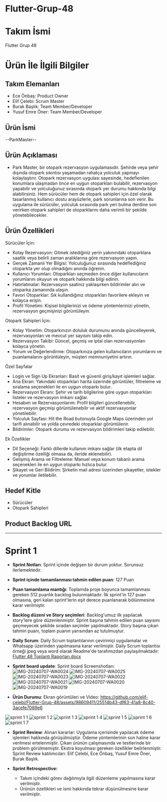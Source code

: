 # Flutter-Grup-48

# **Takım İsmi**

Flutter Grup 48

# Ürün İle İlgili Bilgiler

## Takım Elemanları

- Ece Önbaş: Product Owner
- Elif Çelebi: Scrum Master
- Burak Başlık: Team Member/Developer
- Yusuf Emre Öner: Team Member/Developer

## Ürün İsmi

--ParkMaster--

## Ürün Açıklaması

- Park Master, bir otopark rezervasyon uygulamasıdır. Şehirde veya şehir dışında otopark sıkıntısı yaşamadan rahatça yolculuk yapmayı kolaylaştırır. Otopark rezervasyon uygulası sayesinde, hedeflenilen konumlara ulaşmadan önce en uygun otoparkları bulabilir, rezervasyon yapabilir ve yolculuğunuz sırasında otopark yer durumu hakkında bilgi alabilirsiniz. Hem sürücüler hem de otopark sahipleri için özel olarak tasarlanmış kullanıcı dostu arayüzlerle, park sorunlarına son verir. Bu uygulama ile sürücüler, yolculuk sırasında park yeri bulma derdine son verirken otopark sahipleri de otoparklarını daha verimli bir şekilde yönetebilecekler.


## Ürün Özellikleri

Sürücüler İçin:

- Kolay Rezervasyon: Gitmek istediğiniz yerin yakınındaki otoparklara saatlik veya belirli zaman aralıklarına göre rezervasyon yapın.
- Gerçek Zamanlı Yer Bilgisi: Yolculuğunuz sırasında hedeflediğiniz otoparkta yer olup olmadığını anında öğrenin.
- Kullanıcı Yorumları: Otoparkları seçmeden önce diğer kullanıcıların yorumlarını okuyun ve otopark hakkında bilgi edinin.
- Hatırlatmalar: Rezervasyon saatiniz yaklaşırken bildirimler alın ve otoparka zamanında ulaşın.
- Favori Otoparklar: Sık kullandığınız otoparkları favorilere ekleyin ve kolayca erişin.
- Profil Yönetimi: Kişisel bilgilerinizi ve ödeme yöntemlerinizi yönetin, rezervasyon geçmişinizi görüntüleyin.

Otopark Sahipleri İçin:

- Kolay Yönetim: Otoparkınızın doluluk durumunu anında güncelleyerek, rezervasyonları ve mevcut yer sayısını takip edin.
- Rezervasyon Takibi: Güncel, geçmiş ve iptal olan rezervasyonları kolayca yönetin.
- Yorum ve Değerlendirme: Otoparkınıza gelen kullanıcıların yorumlarını ve puanlamalarını görüntüleyin, müşteri memnuniyetini artırın.

Özel Sayfalar

- Login ve Sign Up Ekranları: Basit ve güvenli giriş/kayıt işlemleri sağlar.
- Ana Ekran: Yakındaki otoparkları harita üzerinde görüntüler, filtreleme ve sıralama seçenekleri ile en uygun otoparkı bulur.
- Rezervasyon Ekranı: Şehir ve tarih bilgilerine göre uygun otoparkları listeler ve rezervasyon imkanı sağlar.
- Hesabım ve Rezervasyonlarım: Profil bilgileri güncellenebilir, rezervasyon geçmişi görüntülenebilir ve aktif rezervasyonlar yönetilebilir.
- Yolculuk Sayfası: Hit the Road butonuyla Google Maps üzerinden yol tarifi alınabilir ve yolda çevredeki otoparklar görüntülenir.
- Bildirimler: Otopark durumu ve rezervasyon bildirimleri takip edilebilir.

Ek Özellikler

- Dil Seçeneği: Farklı dillerde kullanım imkanı sağlar (ilk etapta dil değiştirme özelliği olmasa da, ileride eklenebilir).
- Gelişmiş Arama ve Filtreleme: Manuel veya konum tabanlı arama seçenekleri ile en uygun otoparkı hızlıca bulur.
- Şikayet ve Geri Bildirim: Şirketin mail adresi üzerinden şikayetler, istekler ve yorumlar iletilebilir.

## Hedef Kitle

- Sürücüler
- Otopark Sahipleri

## Product Backlog URL


---

# Sprint 1

- **Sprint Notları**: Sprint içinde değişen bir durum yoktur. Sorunsuz ilerlemektedir. 

- **Sprint içinde tamamlanması tahmin edilen puan**: 127 Puan

- **Puan tamamlama mantığı**: Toplamda proje boyunca tamamlanması gereken 512 puanlık backlog bulunmaktadır. İlk sprint'in 127 puan olmasına, geri kalan sprint'lerin eşit derece puanlanarak bölünmesine karar verilmiştir.

- **Backlog düzeni ve Story seçimleri**: Backlog'umuz ilk yapılacak story'lere göre düzenlenmiştir. Sprint başına tahmin edilen puan sayısını geçmeyecek şekilde sıradan seçimler yapılmaktadır. Story başına çıkan tahmin puanı, toplam puanın yarısından az tutulmuştur. 

- **Daily Scrum**: Daily Scrum toplantılarının çevirimiçi uygulamalar ve Whatsapp üzerinden yapılmasına karar verilmiştir. Daily Scrum toplantısı örneği jpeg veya word olarak Readme'de tarafımızdan paylaşılmaktadır: [Flutter 48 Toplantı Raporları.docx](https://github.com/user-attachments/files/16117435/Flutter.48.Toplanti.Raporlari.docx)

- **Sprint board update**: Sprint board Screenshotları:
![IMG-20240707-WA0024](https://github.com/elif-celebi/Flutter-Grup-48/assets/98609411/e129f45f-239a-4221-8fb1-74fccc3a8994)
![IMG-20240707-WA0025](https://github.com/elif-celebi/Flutter-Grup-48/assets/98609411/3354708b-23b1-4521-bd01-1a9c6bdc0e09)
![IMG-20240707-WA0023](https://github.com/elif-celebi/Flutter-Grup-48/assets/98609411/1e93f0fb-9f04-4918-bc97-6005eaac903f)
![IMG-20240707-WA0022](https://github.com/elif-celebi/Flutter-Grup-48/assets/98609411/2246cee8-4ac5-4eb3-80d9-5ad6daba7170)
![IMG-20240707-WA0021](https://github.com/elif-celebi/Flutter-Grup-48/assets/98609411/55a56359-b2d5-4d30-9886-4e5ebfd7e2d9)
![IMG-20240707-WA0020](https://github.com/elif-celebi/Flutter-Grup-48/assets/98609411/7902ef82-b98c-4006-bd3e-e2309add1936)
![IMG-20240707-WA0019](https://github.com/elif-celebi/Flutter-Grup-48/assets/98609411/c7af6e54-a03a-44d5-bb8c-0b8095854d30)

  
- **Ürün Durumu**: Ekran görüntüleri ve Video:
https://github.com/elif-celebi/Flutter-Grup-48/assets/98609411/25514b43-df63-41a8-8c40-3acefe7089e6


![sprint 1 1](https://github.com/elif-celebi/Flutter-Grup-48/assets/98609411/50313df3-3425-44ad-be65-79234b57191a)
![sprint 1 2](https://github.com/elif-celebi/Flutter-Grup-48/assets/98609411/4ac292da-83e2-423f-9ac4-41a9cdda8b7f)
![sprint 1 3](https://github.com/elif-celebi/Flutter-Grup-48/assets/98609411/d6fdd4d4-286f-4b06-abd4-3244e3dd20b9)
![sprint 1 4](https://github.com/elif-celebi/Flutter-Grup-48/assets/98609411/f87607c9-65c8-4d6d-aa49-a6ce737d0cb5)
![sprint 1 5](https://github.com/elif-celebi/Flutter-Grup-48/assets/98609411/eb5a7f5d-8769-44d1-8173-a4b8b3ec4505)
![sprint 1 6](https://github.com/elif-celebi/Flutter-Grup-48/assets/98609411/3989527d-a3bf-42a1-a522-0937bb0eeaaa)
![sprint 1 7](https://github.com/elif-celebi/Flutter-Grup-48/assets/98609411/6fade2a1-dccb-41bc-b9ed-a37b73c269dd)


- **Sprint Review**: 
Alınan kararlar: Uygulama içerisinde yapılacak ödeme işlemleri hakkında görüşülmüştür. Ödeme yöntemlerinin son haline karar verilmesi ertelenmiştir. Çıkan ürünün çalışmasında ve testlerinde bir problem görülmemiştir. Ekstra koyulması gereken özellikler belirlenmiştir. Sprint Review katılımcıları: Elif Çelebi, Ece Önbaş, Yusuf Emre Öner, Burak Başlık.

- **Sprint Retrospective:**
  - Takım içindeki görev dağılımıyla ilgili düzenleme yapılmasına karar verilmiştir.
  - Ürünün özellikleri ve ismi hakkında tekrar düşünülmesine karar verilmiştir.
